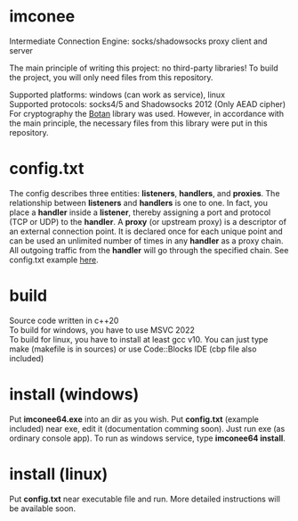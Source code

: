 # imconee
Intermediate Connection Engine: socks/shadowsocks proxy client and server

The main principle of writing this project: no third-party libraries! To build the project, you will only need files from this repository.

Supported platforms: windows (can work as service), linux<br>
Supported protocols: socks4/5 and Shadowsocks 2012 (Only AEAD cipher)<br>
For cryptography the [Botan](https://github.com/randombit/botan) library was used. However, in accordance with the main principle, the necessary files from this library were put in this repository.

# config.txt
The config describes three entities: **listeners**, **handlers**, and **proxies**. The relationship between **listeners** and **handlers** is one to one. In fact, you place a **handler** inside a **listener**, thereby assigning a port and protocol (TCP or UDP) to the **handler**. A **proxy** (or upstream proxy) is a descriptor of an external connection point. It is declared once for each unique point and can be used an unlimited number of times in any **handler** as a proxy chain. All outgoing traffic from the **handler** will go through the specified chain. See config.txt example [here](https://github.com/oxygene-user/imconee/blob/main/conf/config.txt).

# build
Source code written in c++20<br>
To build for windows, you have to use MSVC 2022<br>
To build for linux, you have to install at least gcc v10. You can just type make (makefile is in sources) or use Code::Blocks IDE (cbp file also included)

# install (windows)
Put **imconee64.exe** into an dir as you wish. Put **config.txt** (example included) near exe, edit it (documentation comming soon). Just run exe (as ordinary console app). To run as windows service, type **imconee64 install**.

# install (linux)
Put **config.txt** near executable file and run. More detailed instructions will be available soon.
